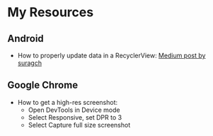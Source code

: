 # My Resources

## Android

* How to properly update data in a RecyclerView: [Medium post by suragch](https://medium.com/@studymongolian/updating-data-in-an-android-recyclerview-842e56adbfd8)

## Google Chrome

* How to get a high-res screenshot:
    * Open DevTools in Device mode
    * Select Responsive, set DPR to 3
    * Select Capture full size screenshot
